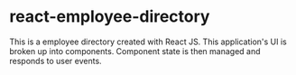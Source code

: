 # react-employee-directory
This is a employee directory created with React JS. This application's UI is broken up into components. Component state is then managed and responds to user events.
